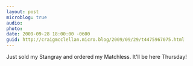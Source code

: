 ```yaml
---
layout: post
microblog: true
audio: 
photo: 
date: 2009-09-28 18:00:00 -0600
guid: http://craigmcclellan.micro.blog/2009/09/29/t4475967075.html
---
```

Just sold my Stangray and ordered my Matchless. It'll be here Thursday!
